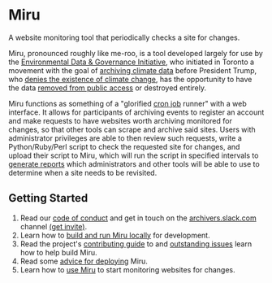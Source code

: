 # Miru
A website monitoring tool that periodically checks a site for changes.

Miru, pronounced roughly like me-roo, is a tool developed largely for use by the [Environmental Data & Governance Initiative](https://envirodatagov.org/), who initiated in Toronto a movement with the goal of [archiving climate data](http://www.cbc.ca/news/technology/university-toronto-guerrilla-archiving-event-trump-climate-change-1.3896167) before President Trump, who [denies the existence of climate change](https://www.washingtonpost.com/news/energy-environment/wp/2016/12/11/trump-says-nobody-really-knows-if-climate-change-is-real/), has the opportunity to have the data [removed from public access](http://www.reuters.com/article/us-usa-trump-epa-climatechange-idUSKBN15906G) or destroyed entirely.

Miru functions as something of a "glorified [cron job](https://en.wikipedia.org/wiki/Cron) runner" with a web interface.  It allows for participants of archiving events to register an account and make requests to have websites worth archiving monitored for changes, so that other tools can scrape and archive said sites.  Users with administrator privileges are able to then review such requests, write a Python/Ruby/Perl script to check the requested site for changes, and upload their script to Miru, which will run the script in specified intervals to [generate reports](https://github.com/zsck/miru/blob/master/docs/reporting.md) which administrators and other tools will be able to use to determine when a site needs to be revisited.

## Getting Started

1. Read our [code of conduct](https://github.com/zsck/miru/blob/master/code_of_conduct.md) and get in touch on the [archivers.slack.com](https://archivers.slack.com/) channel [(get invite)](https://archivers-slack.herokuapp.com/).
2. Learn how to [build and run Miru locally](https://github.com/zsck/miru/blob/master/docs/setup.md) for development.
3. Read the project's [contributing guide](https://github.com/zsck/miru/blob/master/CONTRIBUTING.md) to and [outstanding issues](https://github.com/zsck/miru/issues) learn how to help build Miru.
4. Read some [advice for deploying](https://github.com/zsck/miru/blob/master/docs/deployment-advice.md) Miru.
5. Learn how to [use Miru](https://github.com/zsck/miru/blob/master/docs/using-miru.md) to start monitoring websites for changes.